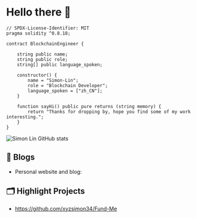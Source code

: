 # Hello there 👋

```
// SPDX-License-Identifier: MIT
pragma solidity ^0.8.18;

contract BlockchainEngineer {

    string public name;
    string public role;
    string[] public language_spoken;

    constructor() {
        name = "Simon-Lin";
        role = "Blockchain Developer";
        language_spoken = ["zh_CN"];
    }

    function sayHi() public pure returns (string memory) {
        return "Thanks for dropping by, hope you find some of my work interesting.";
    }
}
```

![Simon Lin GitHub stats](https://github-readme-stats.vercel.app/api?username=xyzsimon34)

## 📝 Blogs

- Personal website and blog: 



## 🗂️ Highlight Projects

- https://github.com/xyzsimon34/Fund-Me
